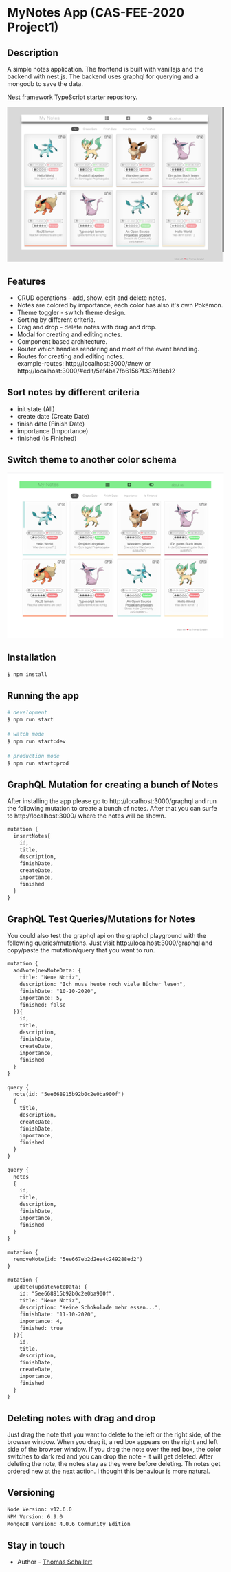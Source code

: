 # MyNotes App (CAS-FEE-2020 Project1)

## Description

A simple notes application. The frontend is built with vanillajs and the backend with nest.js. The backend uses graphql for querying and a mongodb to save the data.

[Nest](https://github.com/nestjs/nest) framework TypeScript starter repository.

<p align="center">
  <img src="client/images/screenshot-theme-grey.png" alt="CAS-FEE-2020">
</p>

## Features
* CRUD operations - add, show, edit and delete notes.
* Notes are colored by importance, each color has also it's own Pokémon.
* Theme toggler - switch theme design.
* Sorting by different criteria.
* Drag and drop - delete notes with drag and drop.
* Modal for creating and editing notes.
* Component based architecture.
* Router which handles rendering and most of the event handling.
* Routes for creating and editing notes.\
example-routes: http://localhost:3000/#new or http://localhost:3000/#edit/5ef4ba7fb61567f337d8eb12

## Sort notes by different criteria
* init state (All)
* create date (Create Date)
* finish date (Finish Date)
* importance (Importance)
* finished (Is Finished)

## Switch theme to another color schema

<p align="center">
  <img src="client/images/screenshot-theme-green.png" alt="CAS-FEE-2020">
</p>

## Installation

```bash
$ npm install
```

## Running the app

```bash
# development
$ npm run start

# watch mode
$ npm run start:dev

# production mode
$ npm run start:prod
```

## GraphQL Mutation for creating a bunch of Notes

After installing the app please go to http://localhost:3000/graphql and run the following mutation to create a bunch of notes. After that you can surfe to http://localhost:3000/ where the notes will be shown.

```
mutation {
  insertNotes{
    id,
    title,
    description,
    finishDate,
    createDate,
    importance,
    finished
  }
}
```

## GraphQL Test Queries/Mutations for Notes

You could also test the graphql api on the graphql playground with the following queries/mutations. Just visit http://localhost:3000/graphql and copy/paste the mutation/query that you want to run.

```
mutation {
  addNote(newNoteData: {
  	title: "Neue Notiz",
    description: "Ich muss heute noch viele Bücher lesen",
    finishDate: "10-10-2020",
    importance: 5,
    finished: false
  }){
    id,
    title,
    description,
    finishDate,
    createDate,
    importance,
    finished
  }
}

query {
  note(id: "5ee668915b92b0c2e0ba900f")
  {
    title,
    description,
    createDate,
    finishDate,
    importance,
    finished
  }
}

query {
  notes
  {
    id,
    title,
    description,
    finishDate,
    importance,
    finished
  }
}

mutation {
  removeNote(id: "5ee667eb2d2ee4c249288ed2")
}

mutation {
  update(updateNoteData: {
    id: "5ee668915b92b0c2e0ba900f",
  	title: "Neue Notiz",
    description: "Keine Schokolade mehr essen...",
    finishDate: "11-10-2020",
    importance: 4,
    finished: true
  }){
    id,
    title,
    description,
    finishDate,
    createDate,
    importance,
    finished
  }
}
```

## Deleting notes with drag and drop

Just drag the note that you want to delete to the left or the right side, of the browser window. When you drag it, a red box appears on the right and left side of the browser window. If you drag the note over the red box, the color switches to dark red and you can drop the note - it will get deleted.  After deleting the note, the notes stay as they were before deleting. Th notes get ordered new at the next action. I thought this behaviour is more natural.

## Versioning

```sh
Node Version: v12.6.0
NPM Version: 6.9.0
MongoDB Version: 4.0.6 Community Edition
```

## Stay in touch

- Author - [Thomas Schallert](https://github.com/tomschall/)
